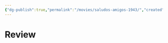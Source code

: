 ```yaml
---
{"dg-publish":true,"permalink":"/movies/saludos-amigos-1943/","created":"2024-06-04","updated":"2024-06-20"}
---
```



# Review
